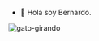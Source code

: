 - 👋 Hola soy Bernardo.


![gato-girando](https://media1.tenor.com/m/8Gs8FSxX48MAAAAC/maxwell-kocykvr.gif)

